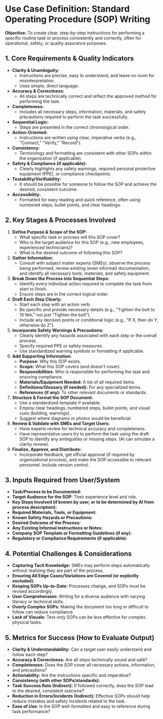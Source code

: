 # Use Case Definition: Standard Operating Procedure (SOP) Writing

**Objective:** To create clear, step-by-step instructions for performing a specific routine task or process consistently and correctly, often for operational, safety, or quality assurance purposes.

## 1. Core Requirements & Quality Indicators

*   **Clarity & Unambiguity:**
    *   Instructions are precise, easy to understand, and leave no room for misinterpretation.
    *   Uses simple, direct language.
*   **Accuracy & Correctness:**
    *   All steps are technically correct and reflect the approved method for performing the task.
*   **Completeness:**
    *   Includes all necessary steps, information, materials, and safety precautions required to perform the task successfully.
*   **Sequential Logic:**
    *   Steps are presented in the correct chronological order.
*   **Action-Oriented:**
    *   Instructions are written using clear, imperative verbs (e.g., "Connect," "Verify," "Record").
*   **Consistency:**
    *   Terminology and formatting are consistent with other SOPs within the organization (if applicable).
*   **Safety & Compliance (if applicable):**
    *   Clearly highlights any safety warnings, required personal protective equipment (PPE), or compliance checkpoints.
*   **Testability/Verifiability:**
    *   It should be possible for someone to follow the SOP and achieve the desired, consistent outcome.
*   **Accessibility:**
    *   Formatted for easy reading and quick reference, often using numbered steps, bullet points, and clear headings.

## 2. Key Stages & Processes Involved

1.  **Define Purpose & Scope of the SOP:**
    *   What specific task or process will this SOP cover?
    *   Who is the target audience for this SOP (e.g., new employees, experienced technicians)?
    *   What is the desired outcome of following this SOP?
2.  **Gather Information:**
    *   Consult with subject matter experts (SMEs), observe the process being performed, review existing (even informal) documentation, and identify all necessary tools, materials, and safety equipment.
3.  **Break Down the Process into Sequential Steps:**
    *   Identify every individual action required to complete the task from start to finish.
    *   Ensure steps are in the correct logical order.
4.  **Draft Each Step Clearly:**
    *   Start each step with an action verb.
    *   Be specific and provide necessary details (e.g., "Tighten the bolt to 10 Nm," not just "Tighten the bolt").
    *   Include any decision points or conditional logic (e.g., "If X, then do Y, otherwise do Z").
5.  **Incorporate Safety Warnings & Precautions:**
    *   Clearly identify any hazards associated with each step or the overall process.
    *   Specify required PPE or safety measures.
    *   Use standardized warning symbols or formatting if applicable.
6.  **Add Supporting Information:**
    *   **Purpose:** Why this SOP exists.
    *   **Scope:** What this SOP covers (and doesn't cover).
    *   **Responsibilities:** Who is responsible for performing the task and ensuring compliance.
    *   **Materials/Equipment Needed:** A list of all required items.
    *   **Definitions/Glossary (if needed):** For any specialized terms.
    *   **References (if any):** To other relevant documents or standards.
7.  **Structure & Format the SOP Document:**
    *   Use a standardized template if available.
    *   Employ clear headings, numbered steps, bullet points, and visual cues (bolding, warnings).
    *   Suggest where diagrams or photos would be beneficial.
8.  **Review & Validate with SMEs and Target Users:**
    *   Have experts review for technical accuracy and completeness.
    *   Have representative users try to perform the task using the draft SOP to identify any ambiguities or missing steps. (AI can simulate a clarity review).
9.  **Finalize, Approve, and Distribute:**
    *   Incorporate feedback, get official approval (if required by organizational process), and make the SOP accessible to relevant personnel. Include version control.

## 3. Inputs Required from User/System

*   **Task/Process to be Documented:**
*   **Target Audience for the SOP:** Their experience level and role.
*   **Key Steps Involved (if known by user, or to be determined by AI from process description):**
*   **Required Materials, Tools, or Equipment:**
*   **Known Safety Hazards or Precautions:**
*   **Desired Outcome of the Process:**
*   **Any Existing Informal Instructions or Notes:**
*   **Company SOP Template or Formatting Guidelines (if any):**
*   **Regulatory or Compliance Requirements (if applicable):**

## 4. Potential Challenges & Considerations

*   **Capturing Tacit Knowledge:** SMEs may perform steps automatically without realizing they are part of the process.
*   **Ensuring All Edge Cases/Variations are Covered (or explicitly excluded):**
*   **Keeping SOPs Up-to-Date:** Processes change, and SOPs must be revised accordingly.
*   **User Comprehension:** Writing for a diverse audience with varying literacy or technical skills.
*   **Overly Complex SOPs:** Making the document too long or difficult to follow can reduce compliance.
*   **Lack of Visuals:** Text-only SOPs can be less effective for complex physical tasks.

## 5. Metrics for Success (How to Evaluate Output)

*   **Clarity & Understandability:** Can a target user easily understand and follow each step?
*   **Accuracy & Correctness:** Are all steps technically sound and safe?
*   **Completeness:** Does the SOP cover all necessary actions, information, and precautions?
*   **Actionability:** Are the instructions specific and imperative?
*   **Consistency (with other SOPs/standards):**
*   **Task Success Rate (Indirect):** If followed correctly, does the SOP lead to the desired, consistent outcome?
*   **Reduction in Errors/Incidents (Indirect):** Effective SOPs should help reduce mistakes and safety incidents related to the task.
*   **Ease of Use:** Is the SOP well-formatted and easy to reference during task performance?
